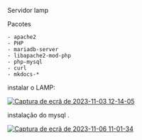 Servidor lamp

Pacotes

    - apache2
    - PHP
    - mariadb-server
    - libapache2-mod-php
    - php-mysql
    - curl
    - mkdocs-*


instalar o LAMP:


[![Captura de ecrã de 2023-11-03 12-14-05](https://i.im.ge/2023/11/03/yS96d9.Captura-de-ecra-de-2023-11-03-12-14-05.png)](https://im.ge/i/yS96d9)


instalação do mysql .


[![Captura de ecrã de 2023-11-06 11-01-34](https://i.im.ge/2023/11/06/y5Mbgc.Captura-de-ecra-de-2023-11-06-11-01-34.png)](https://im.ge/i/y5Mbgc)


